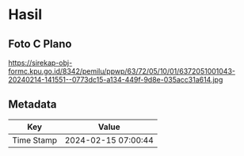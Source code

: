# Hasil

## Foto C Plano

https://sirekap-obj-formc.kpu.go.id/8342/pemilu/ppwp/63/72/05/10/01/6372051001043-20240214-141551--0773dc15-a134-449f-9d8e-035acc31a614.jpg


## Metadata

| Key        | Value               |
| ---------- | ------------------- |
| Time Stamp | 2024-02-15 07:00:44 |



